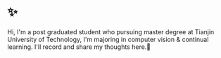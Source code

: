 

# ✨
Hi, I'm a post graduated student who pursuing master degree at Tianjin University of Technology, I'm majoring in computer vision & continual learning. I'll record and share my thoughts here.📝
